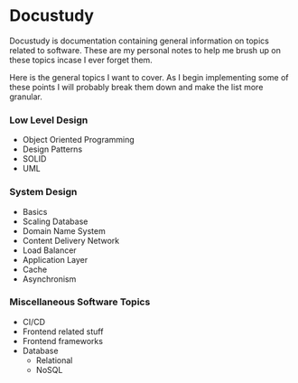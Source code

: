 # Docustudy

Docustudy is documentation containing general information on topics related to software. These are my personal notes to help me brush up on these topics incase I ever forget them. 

Here is the general topics I want to cover. As I begin implementing some of these points I will probably break them down and make the list more granular. 

### Low Level Design 

- Object Oriented Programming
- Design Patterns
- SOLID
- UML

### System Design

- Basics
- Scaling Database
- Domain Name System
- Content Delivery Network
- Load Balancer
- Application Layer
- Cache
- Asynchronism

### Miscellaneous Software Topics

- CI/CD
- Frontend related stuff
- Frontend frameworks
- Database
    - Relational
    - NoSQL
